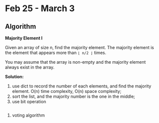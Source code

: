 # Feb 25 - March 3

## Algorithm

**Majority Element I**

Given an array of size n, find the majority element. The majority element is the element that appears more than `⌊ n/2 ⌋` times.

You may assume that the array is non-empty and the majority element always exist in the array.

**Solution:**

1. use dict to record the number of each elements, and find the majority element. O\(n\) time complexity, O\(n\) space complexity;
2. sort the list, and the majority number is the one in the middle;
3. use bit operation

```text

```

1. voting algorithm

```text

```



